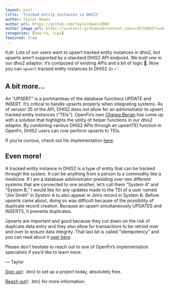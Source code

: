 ```yaml
---
layout: post
title: 'Tracked entity instances in DHIS2'
author: Taylor Downs
author_url: https://github.com/taylordowns2000
author_image_url: https://avatars1.githubusercontent.com/u/8732845?s=460&u=5aa58a0e73b25e089668134e0bd1fe971019c960&v=4
categories: [how-to, tips]
featured: true
---
```


tl;dr: Lots of our users want to upsert tracked entity instances in dhis2, but
upserts aren’t supported by a standard DHIS2 API endpoint. We built one in our
dhis2 adaptor: it’s composed of existing APIs and a bit of logic 🤔. Now you can
`upsert` tracked entity instances to DHIS2 👍 ✅.

## A bit more...

An “UPSERT” is a portmanteau of the database functions UPDATE and INSERT. It’s
critical to handle upserts properly when integrating systems. As of version 35
of the API, DHIS2 does not allow for an administrator to upsert tracked entity
instances (“TEIs”). OpenFn’s own
[Chaiwa Berian](https://github.com/chaiwa-berian) has come up with a solution
that highlights the utility of helper functions in our dhis2 adaptor. By
combining various DHIS2 APIs through an upsertTEI function in OpenFn, DHIS2
users can now perform upserts to TEIs.

If you’re curious, check out his implementation
[here](https://github.com/OpenFn/language-dhis2/blob/master/src/Adaptor.js#L347).

## Even more!

A tracked entity instance in DHIS2 is a type of entity that can be tracked
through the system. It can be anything from a person to a commodity like a
medicine. If I am a database administrator presiding over two different systems
that are connected to one another, let’s call them “System A” and “System B,” I
would like for any updates made to the TEI of a user named “Jim Smith” in System
A to also appear in Jim’s record in System B. Before upserts came about, doing
so was difficult because of the possibility of duplicate record creation.
Because an upsert simultaneously UPDATES and INSERTS, it prevents duplicates.

Upserts are important and good because they cut down on the risk of duplicate
data entry and they also allow for transactions to be retried over and over to
ensure data integrity. That last bit is called “idempotency” and you can read
about it [over here](https://blog.openfn.org/allow-yourself-to-fail/).

Please don’t hesitate to reach out to one of OpenFn’s implementation specialists
if you’d like to learn more.

— Taylor

[Sign up](https://openfn.org/signup){: .btn} to set up a project today,
absolutely free.

[Reach out](admin@openfn.org){: .btn} for more information.
